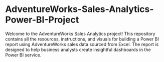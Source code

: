 # AdventureWorks-Sales-Analytics-Power-BI-Project
Welcome to the AdventureWorks Sales Analytics project! This repository contains all the resources, instructions, and visuals for building a Power BI report using AdventureWorks sales data sourced from Excel. The report is designed to help business analysts create insightful dashboards in the Power BI service.
